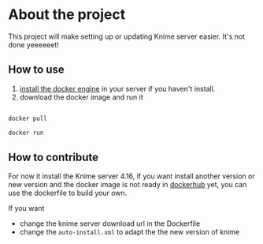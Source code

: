 # About the project

This project will make setting up or updating Knime server easier. It's not done yeeeeeet!

## How to use

1. [install the docker engine](https://docs.docker.com/engine/install/ubuntu/) in your server if you haven't install.
2. download the docker image and run it

```bash

docker pull 

docker run

```

## How to contribute

For now it install the Knime server 4.16, if you want install another version or new version and the docker image is not ready in [dockerhub](https://hub.docker.com/) yet, you can use the dockerfile to build your own.

If you want 

- change the knime server download url in the Dockerfile
- change the `auto-install.xml` to adapt the the new version of knime

